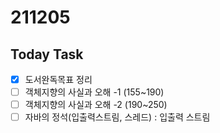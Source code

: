 # 211205

## Today Task

- [x]  도서완독목표 정리
- [ ]  객체지향의 사실과 오해 -1 (155~190)
- [ ]  객체지향의 사실과 오해 -2 (190~250)
- [ ]  자바의 정석(입출력스트림, 스레드) : 입출력 스트림